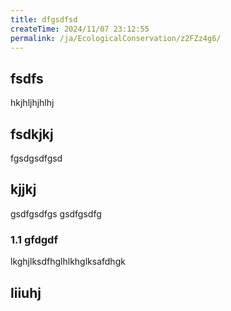 ```yaml
---
title: dfgsdfsd
createTime: 2024/11/07 23:12:55
permalink: /ja/EcologicalConservation/z2FZz4g6/
---
```


## fsdfs
hkjhljhjhlhj
## fsdkjkj

fgsdgsdfgsd

## kjjkj

gsdfgsdfgs
gsdfgsdfg

### 1.1 gfdgdf


lkghjlksdfhglhlkhglksafdhgk

## liiuhj

